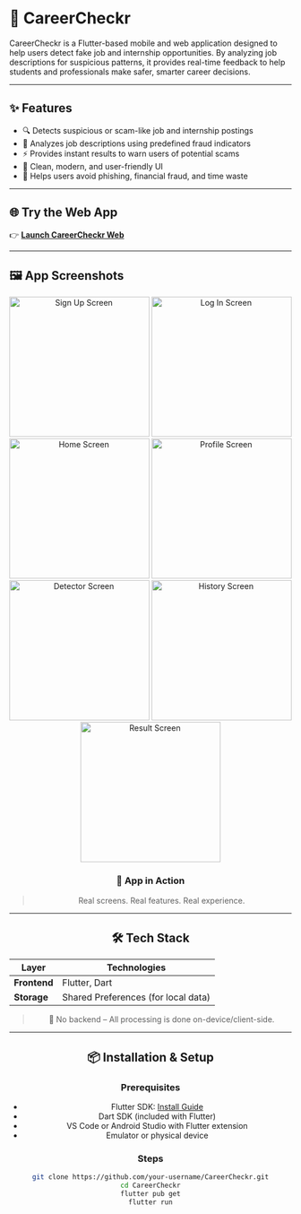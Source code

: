 # 🚀 CareerCheckr

CareerCheckr is a Flutter-based mobile and web application designed to help users detect fake job and internship opportunities. By analyzing job descriptions for suspicious patterns, it provides real-time feedback to help students and professionals make safer, smarter career decisions.

---

## ✨ Features

- 🔍 Detects suspicious or scam-like job and internship postings  
- 🧠 Analyzes job descriptions using predefined fraud indicators  
- ⚡ Provides instant results to warn users of potential scams  
- 📱 Clean, modern, and user-friendly UI  
- 🔐 Helps users avoid phishing, financial fraud, and time waste  

---

## 🌐 Try the Web App

👉 [**Launch CareerCheckr Web**](https://careercheckr.vercel.app)

---

## 🖼️ App Screenshots

<div align="center">
 <div align="center">
  <img src="https://github.com/user-attachments/assets/4c35bc82-58c1-4551-a635-417c84229672" width="250" alt="Sign Up Screen" />
  <img src="https://github.com/user-attachments/assets/db2682e8-3448-4eb0-ab2a-e7adb14c982e" width="250" alt="Log In Screen" />
  <img src="https://github.com/user-attachments/assets/60c126be-197d-492a-a4af-c6283798acaf" width="250" alt="Home Screen" />
  <img src="https://github.com/user-attachments/assets/2a9b0201-4049-4ea3-89b3-4f46c7218339" width="250" alt="Profile Screen" />
  <img src="https://github.com/user-attachments/assets/988c1ff6-72cf-4233-b2be-8b695d1f121a" width="250" alt="Detector Screen" />
  <img src="https://github.com/user-attachments/assets/06b73d09-7bf0-4dfc-9fb2-8306cc24ad4f" width="250" alt="History Screen" />
  <img src="https://github.com/user-attachments/assets/2d2e14f9-449b-4a1e-9d44-00f81e269fd0" width="250" alt="Result Screen" />
</div>

### 📸 App in Action
> Real screens. Real features. Real experience.

---

## 🛠️ Tech Stack

| Layer       | Technologies            |
|-------------|--------------------------|
| **Frontend**| Flutter, Dart            |
| **Storage** | Shared Preferences (for local data) |

> 🧩 No backend – All processing is done on-device/client-side.

---

## 📦 Installation & Setup

### Prerequisites

- Flutter SDK: [Install Guide](https://flutter.dev/docs/get-started/install)
- Dart SDK (included with Flutter)
- VS Code or Android Studio with Flutter extension
- Emulator or physical device

### Steps

```bash
git clone https://github.com/your-username/CareerCheckr.git
cd CareerCheckr
flutter pub get
flutter run
